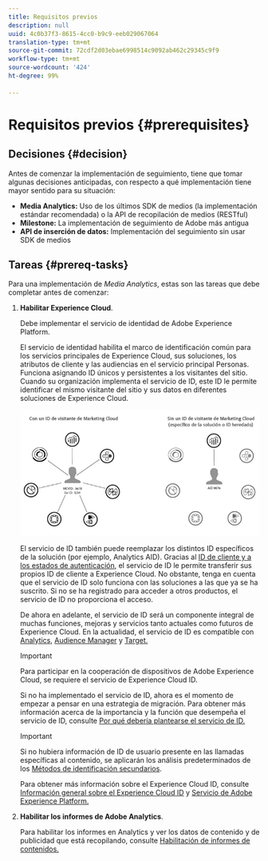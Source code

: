 ```yaml
---
title: Requisitos previos
description: null
uuid: 4c0b37f3-8615-4cc0-b9c9-eeb029067064
translation-type: tm+mt
source-git-commit: 72cdf2d03ebae6998514c9092ab462c29345c9f9
workflow-type: tm+mt
source-wordcount: '424'
ht-degree: 99%

---
```



# Requisitos previos {#prerequisites}

## Decisiones {#decision}

Antes de comenzar la implementación de seguimiento, tiene que tomar algunas decisiones anticipadas, con respecto a qué implementación tiene mayor sentido para su situación:

* **Media Analytics:** Uso de los últimos SDK de medios (la implementación estándar recomendada) o la API de recopilación de medios (RESTful)
* **Milestone:** La implementación de seguimiento de Adobe más antigua
* **API de inserción de datos:** Implementación del seguimiento sin usar SDK de medios

## Tareas {#prereq-tasks}

Para una implementación de *Media Analytics*, estas son las tareas que debe completar antes de comenzar:

1. **Habilitar Experience Cloud**.

   Debe implementar el servicio de identidad de Adobe Experience Platform.

   El servicio de identidad habilita el marco de identificación común para los servicios principales de Experience Cloud, sus soluciones, los atributos de cliente y las audiencias en el servicio principal Personas. Funciona asignando ID únicos y persistentes a los visitantes del sitio. Cuando su organización implementa el servicio de ID, este ID le permite identificar el mismo visitante del sitio y sus datos en diferentes soluciones de Experience Cloud.

   ![](assets/mc_id_service_graphic.png)

   El servicio de ID también puede reemplazar los distintos ID específicos de la solución (por ejemplo, Analytics AID). Gracias al [ID de cliente y a los estados de autenticación](https://docs.adobe.com/content/help/es-ES/id-service/using/reference/authenticated-state.html), el servicio de ID le permite transferir sus propios ID de cliente a Experience Cloud. No obstante, tenga en cuenta que el servicio de ID solo funciona con las soluciones a las que ya se ha suscrito. Si no se ha registrado para acceder a otros productos, el servicio de ID no proporciona el acceso.

   De ahora en adelante, el servicio de ID será un componente integral de muchas funciones, mejoras y servicios tanto actuales como futuros de Experience Cloud. En la actualidad, el servicio de ID es compatible con [Analytics](https://www.adobe.com/es/marketing-cloud/web-analytics.html), [Audience Manager](https://www.adobe.com/es/marketing-cloud/data-management-platform.html) y [Target.](https://www.adobe.com/es/marketing-cloud/testing-targeting.html)

   >[!IMPORTANT]
   >
   >Para participar en la cooperación de dispositivos de Adobe Experience Cloud, se requiere el servicio de Experience Cloud ID.

   Si no ha implementado el servicio de ID, ahora es el momento de empezar a pensar en una estrategia de migración. Para obtener más información acerca de la importancia y la función que desempeña el servicio de ID, consulte [Por qué debería plantearse el servicio de ID.](https://theblog.adobe.com/why-new-adobe-marketing-cloud-id-service-should-be-on-your-radar/)

   >[!IMPORTANT]
   >
   >Si no hubiera información de ID de usuario presente en las llamadas específicas al contenido, se aplicarán los análisis predeterminados de los [Métodos de identificación secundarios](https://docs-author.corp.adobe.com/content/help/en/analytics/implementation/javascript-implementation/unique-visitors/visid-fallback.html).

   Para obtener más información sobre el Experience Cloud ID, consulte [Información general sobre el Experience Cloud ID](https://docs.adobe.com/content/help/es-ES/id-service/using/intro/overview.html) y [Servicio de Adobe Experience Platform.](https://docs.adobe.com/content/help/es-ES/id-service/using/home.html)

1. **Habilitar los informes de Adobe Analytics**.

   Para habilitar los informes en Analytics y ver los datos de contenido y de publicidad que está recopilando, consulte [Habilitación de informes de contenidos.](/help/media-reports/media-reports-enable.md)

